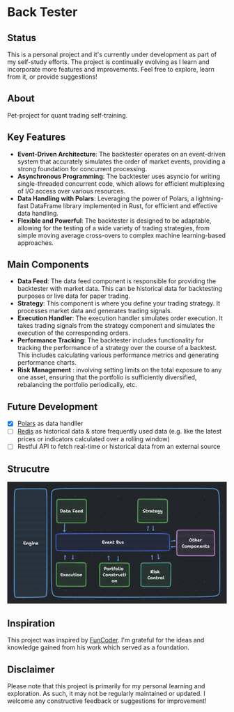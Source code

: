 # Back Tester

## Status

This is a personal project and it's currently under development as part of my self-study efforts. The project is continually evolving as I learn and incorporate more features and improvements. Feel free to explore, learn from it, or provide suggestions!

## About

Pet-project for quant trading self-training. 

## Key Features

- **Event-Driven Architecture**: The backtester operates on an event-driven system that accurately simulates the order of market events, providing a strong foundation for concurrent processing.
- **Asynchronous Programming**: The backtester uses asyncio for writing single-threaded concurrent code, which allows for efficient multiplexing of I/O access over various resources.
- **Data Handling with Polars**: Leveraging the power of Polars, a lightning-fast DataFrame library implemented in Rust, for efficient and effective data handling.
- **Flexible and Powerful**: The backtester is designed to be adaptable, allowing for the testing of a wide variety of trading strategies, from simple moving average cross-overs to complex machine learning-based approaches.

## Main Components

- **Data Feed**: The data feed component is responsible for providing the backtester with market data. This can be historical data for backtesting purposes or live data for paper trading.
- **Strategy**: This component is where you define your trading strategy. It processes market data and generates trading signals.
- **Execution Handler**: The execution handler simulates order execution. It takes trading signals from the strategy component and simulates the execution of the corresponding orders.
- **Performance Tracking**: The backtester includes functionality for tracking the performance of a strategy over the course of a backtest. This includes calculating various performance metrics and generating performance charts.
- **Risk Management** : involving setting limits on the total exposure to any one asset, ensuring that the portfolio is sufficiently diversified, rebalancing the portfolio periodically, etc.

## Future Development

- [x] [Polars](https://www.pola.rs/) as data handller
- [ ] [Redis](https://redis.io/) as historical data & store frequently used data (e.g. like the latest prices or indicators calculated over a rolling window)
- [ ] Restful API to fetch real-time or historical data from an external source

## Strucutre

[![infra](assets/fig1.png)](assets/fig1.png)


## Inspiration

This project was inspired by [FunCoder](https://github.com/wangzhe3224). I'm grateful for the ideas and knowledge gained from his work which served as a foundation.


## Disclaimer
Please note that this project is primarily for my personal learning and exploration. As such, it may not be regularly maintained or updated. I welcome any constructive feedback or suggestions for improvement!
